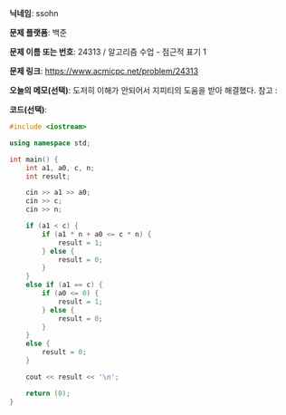 **닉네임**: ssohn

**문제 플랫폼**: 백준

**문제 이름 또는 번호**:  24313 / 알고리즘 수업 - 점근적 표기 1

**문제 링크**: https://www.acmicpc.net/problem/24313

**오늘의 메모(선택)**: 도저히 이해가 안되어서 지피티의 도움을 받아 해결했다.
참고 :

**코드(선택)**:

```c++
#include <iostream>

using namespace std;

int main() {
	int a1, a0, c, n;
	int result;

	cin >> a1 >> a0;
	cin >> c;
	cin >> n;

	if (a1 < c) {
		if (a1 * n + a0 <= c * n) {
			result = 1;
		} else {
			result = 0;
		}
	}
	else if (a1 == c) {
		if (a0 <= 0) {
			result = 1;
		} else {
			result = 0;
		}
	}
	else {
		result = 0;
	}

	cout << result << '\n';

	return (0);
}
```
